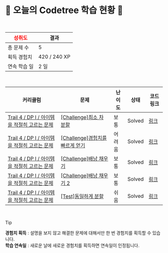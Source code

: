 # 🌲 오늘의 Codetree 학습 현황 🌲

<br />

| <span style="color:red;display:block;text-align:center;"> **성취도**</span> | 결과 |
|---|---|
| 총 문제 수 | 5 |
| 획득 경험치 | 420 / 240 XP |
| 연속 학습 일 | 2 일 |

<br />

|커리큘럼|문제|난이도|상태|코드 링크|
|---|---|---|---|---|
|[Trail 4 / DP I / 아이템을 적절히 고르는 문제](https://www.codetree.ai/trail-info/intermediate-low/)|[[Challenge]최소 차 분할](https://www.codetree.ai/trails/complete/curated-cards/challenge-minimum-diff-partition/)|보통|Solved|[링크](https://github.com/WOPH96/Hardwork_Luck/blob/main/250522/%EC%B5%9C%EC%86%8C%20%EC%B0%A8%20%EB%B6%84%ED%95%A0/minimum-diff-partition.c)|
|[Trail 4 / DP I / 아이템을 적절히 고르는 문제](https://www.codetree.ai/trail-info/intermediate-low/)|[[Challenge]경험치를 빠르게 얻기](https://www.codetree.ai/trails/complete/curated-cards/challenge-gain-exp-quickly/)|어려움|Solved|[링크](https://github.com/WOPH96/Hardwork_Luck/blob/main/250522/%EA%B2%BD%ED%97%98%EC%B9%98%EB%A5%BC%20%EB%B9%A0%EB%A5%B4%EA%B2%8C%20%EC%96%BB%EA%B8%B0/gain-exp-quickly.c)|
|[Trail 4 / DP I / 아이템을 적절히 고르는 문제](https://www.codetree.ai/trail-info/intermediate-low/)|[[Challenge]배낭 채우기](https://www.codetree.ai/trails/complete/curated-cards/challenge-knapsack/)|보통|Solved|[링크](https://github.com/WOPH96/Hardwork_Luck/blob/main/250522/%EB%B0%B0%EB%82%AD%20%EC%B1%84%EC%9A%B0%EA%B8%B0/knapsack.c)|
|[Trail 4 / DP I / 아이템을 적절히 고르는 문제](https://www.codetree.ai/trail-info/intermediate-low/)|[[Challenge]배낭 채우기 2](https://www.codetree.ai/trails/complete/curated-cards/challenge-knapsack-2/)|보통|Solved|[링크](https://github.com/WOPH96/Hardwork_Luck/blob/main/250522/%EB%B0%B0%EB%82%AD%20%EC%B1%84%EC%9A%B0%EA%B8%B0%202/knapsack-2.c)|
|[Trail 4 / DP I / 아이템을 적절히 고르는 문제](https://www.codetree.ai/trail-info/intermediate-low/)|[[Test]동일하게 분할](https://www.codetree.ai/trails/complete/curated-cards/test-equal-partition/)|쉬움|Solved|[링크](https://github.com/WOPH96/Hardwork_Luck/blob/main/250522/%EB%8F%99%EC%9D%BC%ED%95%98%EA%B2%8C%20%EB%B6%84%ED%95%A0/equal-partition.c)|


<br />

> [!TIP]
> **경험치 획득** : 설명을 보지 않고 해결한 문제에 대해서만 한 번 경험치를 획득할 수 있습니다.  
> **학습 연속일** : 새로운 날에 새로운 경험치를 획득하면 연속일이 인정됩니다.

